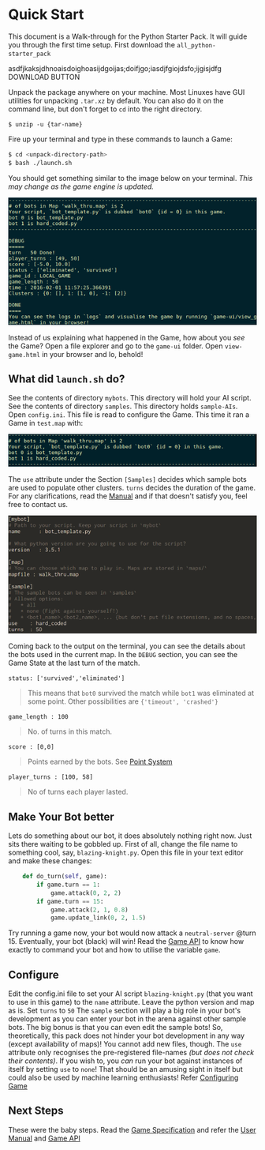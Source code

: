 Quick Start
===========

This document is a Walk-through for the Python Starter Pack. It will guide you through the first time setup.
First download the `all_python-starter_pack`

asdfjkaksjdhnoaisdoighoasijdgoijas;doifjgo;iasdjfgiojdsfo;ijgisjdfg  DOWNLOAD BUTTON

Unpack the package anywhere on your machine.
Most Linuxes have GUI utilities for unpacking `.tar.xz` by default. You can also do it on the command line, but don't forget to `cd` into the right directory.

```
$ unzip -u {tar-name}
```

Fire up your terminal and type in these commands to launch a Game:

```bash
$ cd <unpack-directory-path>
$ bash ./launch.sh 
```
You should get something similar to the image below on your terminal. *This may change as the game engine is updated.*

![snapshot of launch.sh](../images/docs/taken-over-launch.png)

Instead of us explaining what happened in the Game, how about you *see* the Game? Open a file explorer and go to the `game-ui` folder. Open `view-game.html` in your browser and lo, behold!

What did `launch.sh` do?
----------------------

See the contents of directory `mybots`. This directory will hold your AI script.
See the contents of directory `samples`. This directory holds `sample-AIs`.
Open `config.ini`. This file is read to configure the Game. This time it ran a Game in `test.map` with:

![Map Detail snapshot of launch.sh](../images/docs/launch_detail_mini.png)

The `use` attribute under the Section `[Samples]` decides which sample bots are used to populate other clusters.
`turns` decides the duration of the game.
For any clarifications, read the [Manual][2] and if that doesn't satisfy you, feel free to contact us.

![config.ini](../images/docs/wt_config.png)

Coming back to the output on the terminal, you can see the details about the bots used in the current map.
In the `DEBUG` section, you can see the Game State at the last turn of the match.

```
status: ['survived','eliminated']
```
> This means that `bot0` survived the match while `bot1` was eliminated at some point. Other possibilities are `{'timeout', 'crashed'}`

```
game_length : 100
```
> No. of turns in this match.

```
score : [0,0]
```
> Points earned by the bots. See [Point System][4]

```
player_turns : [100, 58]
```
> No of turns each player lasted.

Make Your Bot better
--------------------

Lets do something about our bot, it does absolutely nothing right now. Just sits there waiting to be gobbled up.
First of all, change the file name to something cool, say, `blazing-knight.py`.
Open this file in your text editor and make these changes:

```py
	def do_turn(self, game):
		if game.turn == 1:
		 	game.attack(0, 2, 2)
		if game.turn == 15:
			game.attack(2, 1, 0.8)
			game.update_link(0, 2, 1.5)
```

Try running a game now, your bot would now attack a `neutral-server` @turn 15. Eventually, your bot (black) will win!
Read the [Game API][1] to know how exactly to command your bot and how to utilise the variable `game`.

Configure
---------

Edit the config.ini file to set your AI script `blazing-knight.py` (that you want to use in this game) to the `name` attribute.
Leave the python version and map as is.
Set `turns` to `50`
The `sample` section will play a big role in your bot's development as you can enter your bot in the arena against other sample bots.
The big bonus is that you can even edit the sample bots! So, theoretically, this pack does not hinder your bot development in any way (except availability of maps)! You cannot add new files, though. The `use` attribute only recognises the pre-registered file-names *(but does not check their contents)*.
If you wish to, you *can* run your bot against instances of itself by setting `use` to `none`! That should be an amusing sight in itself but could also be used by machine learning enthusiasts!
Refer [Configuring Game][3]

Next Steps
----------

These were the baby steps. Read the [Game Specification][5] and refer the [User Manual][2] and [Game API][1]

[1]: api_python.html
[2]: manual.php
[3]: manual.php#config
[4]: ../game_spec.html#scoring
[5]: ../game_spec.html
